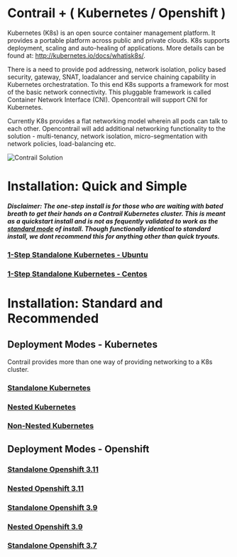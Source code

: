 # Contrail + ( Kubernetes / Openshift )

Kubernetes (K8s) is an open source container management platform. It provides a portable platform across public and private clouds. K8s supports deployment, scaling and auto-healing of applications. More details can be found at: http://kubernetes.io/docs/whatisk8s/. 

There is a need to provide pod addressing, network isolation, policy based security, gateway, SNAT, loadalancer and service chaining capability in Kubernetes orchestratation. To this end K8s supports a framework for most of the basic network connectivity. This pluggable framework is called Container Network Interface (CNI). Opencontrail will support CNI for Kubernetes.

Currently K8s provides a flat networking model wherein all pods can talk to each other. Opencontrail will add additional networking functionality to the solution - multi-tenancy, network isolation, micro-segmentation with network policies, load-balancing etc. 

![Contrail Solution](images/standalone-kubernetes.png)

# Installation: Quick and Simple

***Disclaimer: 
The one-step install is for those who are waiting with bated breath to get their hands on a Contrail
Kubernetes cluster. This is meant as a quickstart install and is not as fequently validated to work
as the [standard mode](https://github.com/Juniper/contrail-kubernetes-docs/blob/master/README.md#installation-standard-and-recommended) of install. Though functionally identical to standard install, we dont recommend
this for anything other than quick tryouts.***

### [1-Step Standalone Kubernetes - Ubuntu](install/kubernetes/standalone-kubernetes-ubuntu.md)
### [1-Step Standalone Kubernetes - Centos](/install/kubernetes/standalone-kubernetes-centos.md)

# Installation: Standard and Recommended

## Deployment Modes - Kubernetes

Contrail provides more than one way of providing networking to a K8s cluster.

### [Standalone Kubernetes](install/kubernetes/standalone-kubernetes-ansible.md)
### [Nested Kubernetes](install/kubernetes/nested-kubernetes.md)
### [Non-Nested Kubernetes](install/kubernetes/non-nested-kubernetes.md)

## Deployment Modes - Openshift

### [Standalone Openshift 3.11](install/openshift/3.11/standalone-openshift.md)
### [Nested Openshift 3.11](install/openshift/3.11/nested-mode-openshift.md)
### [Standalone Openshift 3.9](install/openshift/3.9/standalone-openshift.md)
### [Nested Openshift 3.9](install/openshift/3.9/nested-mode-openshift.md)
### [Standalone Openshift 3.7](install/openshift/3.7/standalone-openshift.md)
